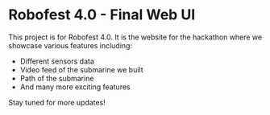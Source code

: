 # Robofest 4.0 - Final Web UI

This project is for Robofest 4.0. It is the website for the hackathon where we showcase various features including:

- Different sensors data
- Video feed of the submarine we built
- Path of the submarine
- And many more exciting features

Stay tuned for more updates!